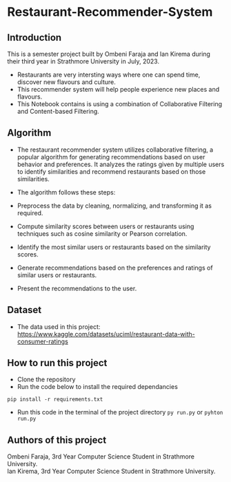 # Restaurant-Recommender-System
## Introduction
This is a semester project built by Ombeni Faraja and Ian Kirema during their third year in Strathmore University in July, 2023.

* Restaurants are very intersting ways where one can spend time, discover new flavours and culture.
* This recommender system will help people experience new places and flavours.
* This Notebook contains is using a combination of Collaborative Filtering and Content-based Filtering.

## Algorithm
* The restaurant recommender system utilizes collaborative filtering, a popular algorithm for generating recommendations based on user behavior and preferences. It analyzes the ratings given by multiple users to identify similarities and recommend restaurants based on those similarities.

* The algorithm follows these steps:
* Preprocess the data by cleaning, normalizing, and transforming it as required.
* Compute similarity scores between users or restaurants using techniques such as cosine similarity or Pearson correlation.
* Identify the most similar users or restaurants based on the similarity scores.
* Generate recommendations based on the preferences and ratings of similar users or restaurants.
* Present the recommendations to the user.

## Dataset
* The data used in this project: https://www.kaggle.com/datasets/uciml/restaurant-data-with-consumer-ratings

## How to run this project
* Clone the repository
* Run the code below to install the required dependancies
```
pip install -r requirements.txt
````
* Run this code in the terminal of the project directory `py run.py` or `pyhton run.py`

## Authors of this project
Ombeni Faraja, 3rd Year Computer Science Student in Strathmore University. <br>
Ian Kirema, 3rd Year Computer Science Student in Strathmore University.

